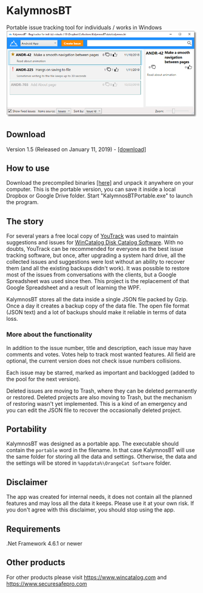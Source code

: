 # KalymnosBT
Portable issue tracking tool for individuals / works in Windows
![KalymnosBT Main Window](/Downloads/KalymnosBT.1.5.png)

## Download

Version 1.5 (Released on January 11, 2019) - [\[download\]](/Downloads/KalymnosBTPortable_1_5.zip?raw=true)

## How to use
Download the precompiled binaries [\[here\]](/Downloads/KalymnosBTPortable_1_5.zip?raw=true) and unpack it anywhere on your computer. This is the portable version, you can save it inside a local Dropbox or Google Drive folder. Start "KalymnosBTPortable.exe" to launch the program.

## The story
For several years a free local copy of [YouTrack](https://www.jetbrains.com/youtrack/) was used to maintain suggestions and issues for [WinCatalog Disk Catalog Software](https://www.wincatalog.com). With no doubts, YouTrack can be recommended for everyone as the best issue tracking software, but once, after upgrading a system hard drive, all the collected issues and suggestions were lost without an ability to recover them (and all the existing backups didn't work). It was possible to restore most of the issues from conversations with the clients, but a Google Spreadsheet was used since then. This project is the replacement of that Google Spreadsheet and a result of learning the WPF.

KalymnosBT stores all the data inside a single JSON file packed by Gzip. Once a day it creates a backup copy of the data file. The open file format (JSON text) and a lot of backups should make it reliable in terms of data loss.

### More about the functionality
In addition to the issue number, title and description, each issue may have comments and votes. Votes help to track most wanted features. All field are optional, the current version does not check issue numbers collisions.

Each issue may be starred, marked as important and backlogged (added to the pool for the next version). 

Deleted issues are moving to Trash, where they can be deleted permanently or restored. Deleted projects are also moving to Trash, but the mechanism of restoring wasn't yet implemented. This is a kind of an emergency and you can edit the JSON file to recover the occasionally deleted project.

## Portability
KalymnosBT was designed as a portable app. The executable should contain the `portable` word in the filename. In that case KalymnosBT will use the same folder for storing all the data and settings. Otherwise, the data and the settings will be stored in `%appdata%\OrangeCat Software` folder.

## Disclaimer
The app was created for internal needs, it does not contain all the planned features and may loss all the data it keeps. Please use it at your own risk. If you don't agree with this disclaimer, you should stop using the app.

## Requirements
.Net Framework 4.6.1 or newer

## Other products
For other products please visit https://www.wincatalog.com and https://www.securesafepro.com
